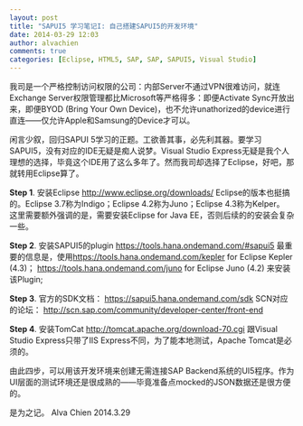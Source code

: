 ```yaml
---
layout: post
title: "SAPUI5 学习笔记I: 自己搭建SAPUI5的开发环境"
date: 2014-03-29 12:03
author: alvachien
comments: true
categories: [Eclipse, HTML5, SAP, SAP, SAPUI5, Visual Studio]
---
```

我司是一个严格控制访问权限的公司：内部Server不通过VPN很难访问，就连Exchange Server权限管理都比Microsoft等严格得多：即便Activate Sync开放出来，即便BYOD (Bring Your Own Device)，也不允许unathorized的device进行直连——仅允许Apple和Samsung的Device才可以。

闲言少叙，回归SAPUI 5学习的正题。工欲善其事，必先利其器。要学习SAPUI5，没有对应的IDE无疑是痴人说梦。Visual Studio Express无疑是我个人理想的选择，毕竟这个IDE用了这么多年了。然而我司却选择了Eclipse，好吧，那就转用Eclipse算了。

<strong>Step 1</strong>. 安装Eclipse
http://www.eclipse.org/downloads/
Eclipse的版本也挺搞的。Eclipse 3.7称为Indigo；Eclipse 4.2称为Juno；Eclipse 4.3称为Kelper。
这里需要额外强调的是，需要安装Eclipse for Java EE，否则后续的的安装会复杂一些。

<strong>Step 2</strong>. 安装SAPUI5的plugin
https://tools.hana.ondemand.com/#sapui5
最重要的信息是，使用<span style="text-decoration: underline;">https://tools.hana.ondemand.com/kepler</span> for Eclipse Kepler (4.3)； <span style="text-decoration: underline;">https://tools.hana.ondemand.com/juno</span> for Eclipse Juno (4.2) 来安装该Plugin;

<strong>Step 3</strong>. 官方的SDK文档： https://sapui5.hana.ondemand.com/sdk
SCN对应的论坛： http://scn.sap.com/community/developer-center/front-end

<strong>Step 4</strong>. 安装TomCat
http://tomcat.apache.org/download-70.cgi
跟Visual Studio Express只带了IIS Express不同，为了能本地测试，Apache Tomcat是必须的。

由此四步，可以用该开发环境来创建无需连接SAP Backend系统的UI5程序。作为UI层面的测试环境还是很成熟的——毕竟准备点mocked的JSON数据还是很方便的。

是为之记。
Alva Chien
2014.3.29
